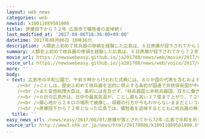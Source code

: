 ```yaml
---
layout: web_news
categories: web
newsid: k10011089501000
title: 原爆投下から７２年 広島市で犠牲者の追悼続く
last_modified_at: '2017-08-06T18:36:00+09:00'
datetime: 2017年08月06日 18時36分
description: 人類史上初めて核兵器の惨禍を経験した広島は、６日原爆が投下されてから７２年になりました。午後からは、時折雨が降りましたが、広島市の平和公園にある原爆慰霊碑の前は、鎮魂の祈りをささげる人の姿が途切れず、広島では犠牲者を追悼するとともに核兵器の無い世界の実現を改めて国内外に訴える一日が続いています。
summary: 人類史上初めて核兵器の惨禍を経験した広島は、６日原爆が投下されてから７２年になりました。午後からは、時折雨が降りましたが、広島市の平和公園にある原爆慰霊碑の前は、鎮魂の祈りをささげる人の姿が途切れず、広島では犠牲者を追悼するとともに核兵器の無い世界の実現を改めて国内外に訴える一日が続いています。
movie_url: https://newswebeasy.github.io/ja201708/news/web/movie/2017/08/07/k10011089501000.mp4
voice_url: https://newswebeasy.github.io/ja201708/news/web/voice/2017/08/07/k10011089501000.mp3
more: ''
body:
- text: 広島市の平和公園で、午前８時から行われた式典には、８０か国の代表を含むおよそ５万人が参列しました。式典では、この１年間に亡くなった人や新たに死亡が確認された人５５３０人の名前が書き加えられた、３０万８７２５人の原爆死没者名簿が原爆慰霊碑に納められました。そして原爆が投下された午前８時１５分に、参列者全員で黙とうをささげました。<br
    /><br />ことしは、歴史上初めて核兵器を法的に禁止する条約が国連で非核保有国が中心となって採択されたことを受け、広島市の松井一実市長は、「平和宣言」の中で、「各国政府は、核兵器の無い世界に向けた取り組みを、さらに前進させなければならない」と訴えました。そのうえで核保有国や核の傘の下にある日本などが条約に反対の立場を示していることから、日本政府に対し、「核保有国と非保有国の橋渡しに、本気で取り組んでほしい」と要請しました。<br
    /><br />また安倍総理大臣は、条約には言及せず、「核兵器国と非核兵器国、双方に働きかけを行うことを通じて国際社会を主導していく」と述べました。<br
    /><br />６日の広島市は、日中の最高気温が、ことし最も高い３７度まで上がり、７２年前と同じように暑い一日となりました。午後からは時折雨が降りましたが、平和公園にある原爆慰霊碑の前には、被爆者や遺族、それに外国人などが長い列を作り、静かに手を合わせて祈りをささげています。<br
    /><br />爆心地から２キロの場所で被爆し、母親の行方が今もわからないままだという広島市西区の８１歳の女性は、「あの日は、いたるところに遺体が横たわっていて、言葉では言い表せないほどひどい状況でした。戦争の無意味さを多くの人に知ってもらい、これからは戦争が無くなって平和になってほしいと思います」と話していました。また原爆で家族を亡くした広島市西区の７３歳の男性は、「亡くなった祖母や母のことを思い出して、非常につらい気持ちになります。それでも『広島原爆の日』には、毎年ここを訪れて安らかに眠ってほしいと祈っています。人の命を簡単に奪ってしまう原爆は、絶対に許せません」と話していました。<br
    /><br />原爆投下から７２年となった広島では、犠牲者を追悼するとともに核兵器の無い世界の実現を改めて国内外に訴える一日が続いています。
  title: ''
easy_news_url: /news/easy/2017/08/07/原爆が落とされてから72年-広島で平和を祈る式/
source_url: http://www3.nhk.or.jp/news/html/20170806/k10011089501000.html?utm_int=nsearch_contents_search-items_003
...
```

